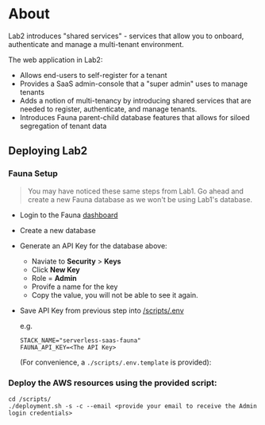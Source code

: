 # About

Lab2 introduces "shared services" - services that allow you to onboard, authenticate and manage a multi-tenant environment.

The web application in Lab2:
* Allows end-users to self-register for a tenant
* Provides a SaaS admin-console that a "super admin" uses to manage tenants
* Adds a notion of multi-tenancy by introducing shared services that are needed to register, authenticate, and manage
  tenants. 
* Introduces Fauna parent-child database features that allows for siloed segregation of tenant data

## Deploying Lab2

### Fauna Setup
> You may have noticed these same steps from Lab1. Go ahead and create a new Fauna database 
> as we won't be using Lab1's database.

* Login to the Fauna [dashboard](https://dashboard.fauna.com)
* Create a new database
* Generate an API Key for the database above:
  * Naviate to __Security__ > __Keys__
  * Click **New Key**
  * Role = **Admin**
  * Provife a name for the key
  * Copy the value, you will not be able to see it again.
* Save API Key from previous step into [/scripts/.env](./scripts/.env) 

  e.g. 
  ```
  STACK_NAME="serverless-saas-fauna"
  FAUNA_API_KEY=<The API Key>
  ```
  (For convenience, a `./scripts/.env.template` is provided):


### Deploy the AWS resources using the provided script:
```
cd /scripts/
./deployment.sh -s -c --email <provide your email to receive the Admin login credentials>
```